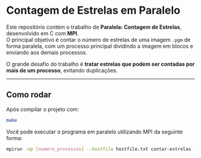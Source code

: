 # Contagem de Estrelas em Paralelo

Este repositório contém o trabalho de **Paralela: Contagem de Estrelas**, desenvolvido em C com **MPI**.  
O principal objetivo é contar o número de estrelas de uma imagem `.pgm` de forma paralela, com um processo principal dividindo a imagem em blocos e enviando aos demais processos.  

O grande desafio do trabalho é **tratar estrelas que podem ser contadas por mais de um processo**, evitando duplicações.

---

## Como rodar

Após compilar o projeto com:

```bash
make
```
Você pode executar o programa em paralelo utilizando MPI da seguinte forma:
```bash
mpirun -np [numero_processos] --hostfile hostfile.txt contar-estrelas [nome_arquivo].pgm
```
